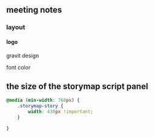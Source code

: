 ## meeting notes

### layout

#### logo

gravit design 

font color

## the size of the storymap script panel

```css
@media (min-width: 768px) {
    .storymap-story {
        width: 430px !important;
    }

}
```